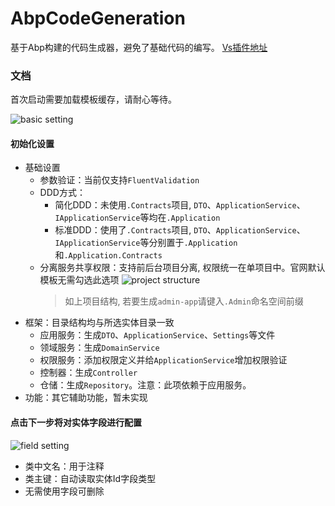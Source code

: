 # AbpCodeGeneration
基于Abp构建的代码生成器，避免了基础代码的编写。
[Vs插件地址](https://marketplace.visualstudio.com/items?itemName=Snow258.AbpCodeGeneration)

### 文档
首次启动需要加载模板缓存，请耐心等待。

![basic setting](https://github.com/snowchenlei/AbpCodeGeneration/blob/master/docs/images/%E5%90%AF%E5%8A%A8%E9%A1%B5.png)
#### 初始化设置
- 基础设置
  - 参数验证：当前仅支持`FluentValidation`
  - DDD方式：
    - 简化DDD：未使用`.Contracts`项目, `DTO`、`ApplicationService`、`IApplicationService`等均在`.Application`
    - 标准DDD：使用了`.Contracts`项目, `DTO`、`ApplicationService`、`IApplicationService`等分别置于`.Application`和`.Application.Contracts`
  - 分离服务共享权限：支持前后台项目分离, 权限统一在单项目中。官网默认模板无需勾选此选项
    ![project structure](https://github.com/snowchenlei/AbpCodeGeneration/blob/master/docs/images/%E5%A4%8D%E6%9D%82%E9%A1%B9%E7%9B%AE%E7%BB%93%E6%9E%84.png)
    > 如上项目结构, 若要生成`admin-app`请键入`.Admin`命名空间前缀
- 框架：目录结构均与所选实体目录一致
  - 应用服务：生成`DTO`、`ApplicationService`、`Settings`等文件
  - 领域服务：生成`DomainService`
  - 权限服务：添加权限定义并给`ApplicationService`增加权限验证
  - 控制器：生成`Controller`
  - 仓储：生成`Repository`。注意：此项依赖于应用服务。
- 功能：其它辅助功能，暂未实现

#### 点击下一步将对实体字段进行配置
![field setting](https://github.com/snowchenlei/AbpCodeGeneration/blob/master/docs/images/%E7%94%9F%E6%88%90%E5%AD%97%E6%AE%B5%E9%85%8D%E7%BD%AE.png)
- 类中文名：用于注释
- 类主键：自动读取实体Id字段类型
- 无需使用字段可删除
